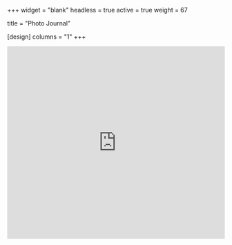 +++
widget = "blank"
headless = true
active = true 
weight = 67

title = "Photo Journal"

[design]
    columns = "1"
+++


<iframe src="https://pixelfed.de/hmlwilliams/embed" class="pixelfed__embed" style="max-width: 100%; border: 0px none; overflow: hidden;" allowfullscreen="allowfullscreen" scrolling="no" width="100%" height="446"></iframe><script async defer src="https://pixelfed.de/embed.js"></script>
